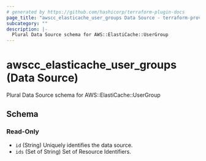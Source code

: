 ```yaml
---
# generated by https://github.com/hashicorp/terraform-plugin-docs
page_title: "awscc_elasticache_user_groups Data Source - terraform-provider-awscc"
subcategory: ""
description: |-
  Plural Data Source schema for AWS::ElastiCache::UserGroup
---
```


# awscc_elasticache_user_groups (Data Source)

Plural Data Source schema for AWS::ElastiCache::UserGroup



<!-- schema generated by tfplugindocs -->
## Schema

### Read-Only

- `id` (String) Uniquely identifies the data source.
- `ids` (Set of String) Set of Resource Identifiers.


